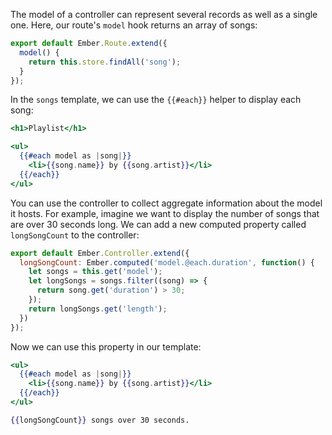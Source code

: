 The model of a controller can represent several records as well as a single
one. Here, our route's `model` hook returns an array of songs:

```javascript {data-filename=app/routes/songs.js}
export default Ember.Route.extend({
  model() {
    return this.store.findAll('song');
  }
});
```

In the `songs` template, we can use the `{{#each}}` helper to display
each song:

```handlebars {data-filename=app/templates/songs.hbs}
<h1>Playlist</h1>

<ul>
  {{#each model as |song|}}
    <li>{{song.name}} by {{song.artist}}</li>
  {{/each}}
</ul>
```

You can use the controller to collect aggregate information about
the model it hosts. For example, imagine we want to display the
number of songs that are over 30 seconds long. We can add a new computed
property called `longSongCount` to the controller:

```javascript {data-filename=app/controllers/songs.js}
export default Ember.Controller.extend({
  longSongCount: Ember.computed('model.@each.duration', function() {
    let songs = this.get('model');
    let longSongs = songs.filter((song) => {
      return song.get('duration') > 30;
    });
    return longSongs.get('length');
  })
});
```

Now we can use this property in our template:

```handlebars {data-filename=app/templates/songs.hbs}
<ul>
  {{#each model as |song|}}
    <li>{{song.name}} by {{song.artist}}</li>
  {{/each}}
</ul>

{{longSongCount}} songs over 30 seconds.
```
